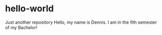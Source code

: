 # hello-world
Just another repository
Hello, my name is Dennis.
I am in the fith semester of my Bachelor!
